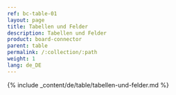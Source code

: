 ```yaml
---
ref: bc-table-01
layout: page
title: Tabellen und Felder
description: Tabellen und Felder
product: board-connector
parent: table
permalink: /:collection/:path
weight: 1
lang: de_DE
---
```


{% include _content/de/table/tabellen-und-felder.md  %}
 
  
